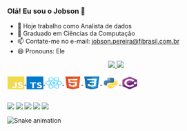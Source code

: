 ### Olá! Eu sou o Jobson  👋


- 🔭 Hoje trabalho como Analista de dados
- 🌱 Graduado em Ciências da Computação
- 📫 Contate-me no e-mail: jobson.pereira@fibrasil.com.br
- 😄 Pronouns: Ele



<div align="center">
  <a href="https://github.com/JobCalasans">
  <img height="180em" src="https://github-readme-stats.vercel.app/api?username=JobCalasans&show_icons=true&theme=dracula&include_all_commits=true&count_private=true"/>
  <img height="180em" src="https://github-readme-stats.vercel.app/api/top-langs/?username=JobCalasans&layout=compact&langs_count=7&theme=dracula"/>
</div>
  
  <div style="display: inline_block"><br>
  <img align="center" alt="JobCalasans-Js" height="30" width="40" src="https://raw.githubusercontent.com/devicons/devicon/master/icons/javascript/javascript-plain.svg">
  <img align="center" alt="JobCalasans-Ts" height="30" width="40" src="https://raw.githubusercontent.com/devicons/devicon/master/icons/typescript/typescript-plain.svg">
  <img align="center" alt="JobCalasans-React" height="30" width="40" src="https://raw.githubusercontent.com/devicons/devicon/master/icons/react/react-original.svg">
  <img align="center" alt="JobCalasans-HTML" height="30" width="40" src="https://raw.githubusercontent.com/devicons/devicon/master/icons/html5/html5-original.svg">
  <img align="center" alt="JobCalasans-CSS" height="30" width="40" src="https://raw.githubusercontent.com/devicons/devicon/master/icons/css3/css3-original.svg">
  <img align="center" alt="JobCalasans-Python" height="30" width="40" src="https://raw.githubusercontent.com/devicons/devicon/master/icons/python/python-original.svg">
  <img align="center" alt="JobCalasans-Csharp" height="30" width="40" src="https://raw.githubusercontent.com/devicons/devicon/master/icons/csharp/csharp-original.svg">

</div>
  
  ##
  
<div>
    <a href="https://www.youtube.com/channel/UCY7NRquJI5_Fsk2FNfVR1ug" target="_blank"><img src="https://img.shields.io/badge/YouTube-FF0000?style=for-the-badge&logo=youtube&logoColor=white" target="_blank"></a>
  <a href="https://instagram.com/jobson.calasans" target="_blank"><img src="https://img.shields.io/badge/-Instagram-%23E4405F?style=for-the-badge&logo=instagram&logoColor=white" target="_blank"></a>
 <a href="https://discord.com/channels/@me" target="_blank"><img src="https://img.shields.io/badge/Discord-7289DA?style=for-the-badge&logo=discord&logoColor=white" target="_blank"></a> 
  <a href = "mailto:contatojobsoncalasans62@gmail.com"><img src="https://img.shields.io/badge/-Gmail-%23333?style=for-the-badge&logo=gmail&logoColor=white" target="_blank"></a>
  <a href="https://www.linkedin.com/in/jobson-pereira-275198180/" target="_blank"><img src="https://img.shields.io/badge/-LinkedIn-%230077B5?style=for-the-badge&logo=linkedin&logoColor=white" target="_blank"></a> 
  
 </div>  

![Snake animation](https://github.com/JobCalasans/JobCalasans/blob/output/github-contribution-grid-snake.svg)
